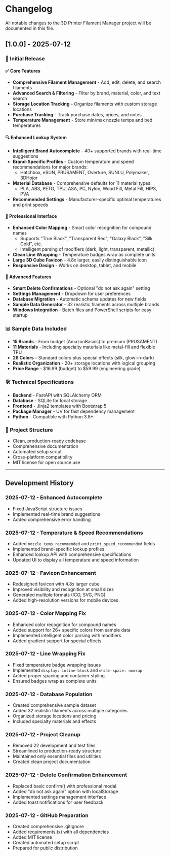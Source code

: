 # Changelog

All notable changes to the 3D Printer Filament Manager project will be documented in this file.

## [1.0.0] - 2025-07-12

### 🎉 Initial Release

#### ✅ Core Features
- **Comprehensive Filament Management** - Add, edit, delete, and search filaments
- **Advanced Search & Filtering** - Filter by brand, material, color, and text search
- **Storage Location Tracking** - Organize filaments with custom storage locations
- **Purchase Tracking** - Track purchase dates, prices, and notes
- **Temperature Management** - Store min/max nozzle temps and bed temperatures

#### 🔍 Enhanced Lookup System
- **Intelligent Brand Autocomplete** - 40+ supported brands with real-time suggestions
- **Brand-Specific Profiles** - Custom temperature and speed recommendations for major brands:
  - Hatchbox, eSUN, PRUSAMENT, Overture, SUNLU, Polymaker, 3DHojor
- **Material Database** - Comprehensive defaults for 11 material types:
  - PLA, ABS, PETG, TPU, ASA, PC, Nylon, Wood Fill, Metal Fill, HIPS, PVA
- **Recommended Settings** - Manufacturer-specific optimal temperatures and print speeds

#### 🎨 Professional Interface
- **Enhanced Color Mapping** - Smart color recognition for compound names
  - Supports "True Black", "Transparent Red", "Galaxy Black", "Silk Gold", etc.
  - Intelligent parsing of modifiers (dark, light, transparent, metallic)
- **Clean Line Wrapping** - Temperature badges wrap as complete units
- **Large 3D Cube Favicon** - 4.8x larger, easily distinguishable icon
- **Responsive Design** - Works on desktop, tablet, and mobile

#### 🔧 Advanced Features
- **Smart Delete Confirmations** - Optional "do not ask again" setting
- **Settings Management** - Dropdown for user preferences
- **Database Migration** - Automatic schema updates for new fields
- **Sample Data Generator** - 32 realistic filaments across multiple brands
- **Windows Integration** - Batch files and PowerShell scripts for easy startup

### 📊 Sample Data Included
- **15 Brands** - From budget (AmazonBasics) to premium (PRUSAMENT)
- **11 Materials** - Including specialty materials like metal-fill and flexible TPU
- **26 Colors** - Standard colors plus special effects (silk, glow-in-dark)
- **Realistic Organization** - 20+ storage locations with logical grouping
- **Price Range** - $16.99 (budget) to $59.99 (engineering grade)

### 🛠️ Technical Specifications
- **Backend** - FastAPI with SQLAlchemy ORM
- **Database** - SQLite for local storage
- **Frontend** - Jinja2 templates with Bootstrap 5
- **Package Manager** - UV for fast dependency management
- **Python** - Compatible with Python 3.8+

### 📁 Project Structure
- Clean, production-ready codebase
- Comprehensive documentation
- Automated setup script
- Cross-platform compatibility
- MIT license for open source use

---

## Development History

### 2025-07-12 - Enhanced Autocomplete
- Fixed JavaScript structure issues
- Implemented real-time brand suggestions
- Added comprehensive error handling

### 2025-07-12 - Temperature & Speed Recommendations
- Added `nozzle_temp_recommended` and `print_speed_recommended` fields
- Implemented brand-specific lookup profiles
- Enhanced lookup API with comprehensive specifications
- Updated UI to display all temperature and speed information

### 2025-07-12 - Favicon Enhancement
- Redesigned favicon with 4.8x larger cube
- Improved visibility and recognition at small sizes
- Generated multiple formats (ICO, SVG, PNG)
- Added high-resolution versions for mobile devices

### 2025-07-12 - Color Mapping Fix
- Enhanced color recognition for compound names
- Added support for 26+ specific colors from sample data
- Implemented intelligent color parsing with modifiers
- Added gradient support for special effects

### 2025-07-12 - Line Wrapping Fix
- Fixed temperature badge wrapping issues
- Implemented `display: inline-block` and `white-space: nowrap`
- Added proper spacing and container styling
- Ensured badges wrap as complete units

### 2025-07-12 - Database Population
- Created comprehensive sample dataset
- Added 32 realistic filaments across multiple categories
- Organized storage locations and pricing
- Included specialty materials and effects

### 2025-07-12 - Project Cleanup
- Removed 22 development and test files
- Streamlined to production-ready structure
- Maintained only essential files and utilities
- Created clean project documentation

### 2025-07-12 - Delete Confirmation Enhancement
- Replaced basic confirm() with professional modal
- Added "do not ask again" option with localStorage
- Implemented settings management interface
- Added toast notifications for user feedback

### 2025-07-12 - GitHub Preparation
- Created comprehensive .gitignore
- Added requirements.txt with all dependencies
- Added MIT license
- Created automated setup script
- Prepared for public distribution